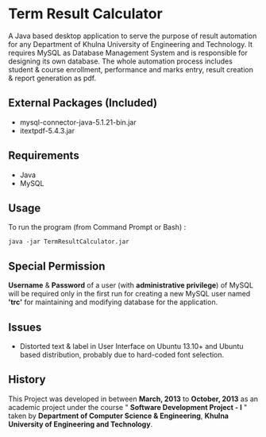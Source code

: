 # Term Result Calculator

A Java based desktop application to serve the purpose of result automation for any Department of Khulna University of Engineering and Technology. It requires MySQL as Database Management System and is responsible for designing its own database. The whole automation process includes student & course enrollment, performance and marks entry, result creation & report generation as pdf.

## External Packages (Included)
* mysql-connector-java-5.1.21-bin.jar
* itextpdf-5.4.3.jar

## Requirements
* Java
* MySQL

## Usage
To run the program (from Command Prompt or Bash) :
```
java -jar TermResultCalculator.jar
``` 

## Special Permission
**Username** & **Password** of a user (with **administrative privilege**) of MySQL will be required only in the first run for creating a new MySQL user named **'trc'** for maintaining and modifying database for the application.

## Issues
* Distorted text & label in User Interface on Ubuntu 13.10+ and Ubuntu based distribution, probably due to hard-coded font selection.

## History
This Project was developed in between **March, 2013** to **October, 2013** as an academic project under the course " **Software Development Project - I** " taken by **Department of Computer Science & Engineering**, **Khulna University of Engineering and Technology**.
